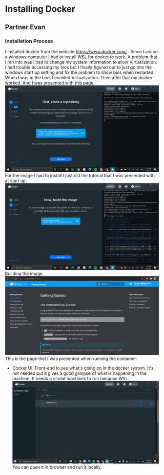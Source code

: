# Installing Docker
## Partner Evan
### Installation Process
I installed docker from the website https://www.docker.com/ . 
Since I am on a windows computer I had to install WSL for docker to work. A problem that I ran into was I had to change my system information to allow
Virtualization. I had trouble accessing my bios but I finally figured out to just go into the windows start up setting and fix the problem to show bios when restarted.
When I was in the bios I enabled Virtualization. Then after that my docker worked. And I was presented with this page.
![install](images/docker1.png)
For the image I had to install I just did the tutorial that I was presented with at start up.
![run](images/docker2.png)
Building the image.
![running](images/docker3.png)
This is the page that I was presented when running the container.
- Docker UI.
Front-end to see what's going on in the docker system. It's not needed but it gives a good glimpse of what is happening in the machine. It needs a virutal machines to run because WSL. 
![dockerui](images/docker4.png)
You can open it in browser and run it locally.


